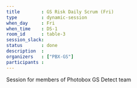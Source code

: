 ```yaml
---
title        : GS Risk Daily Scrum (Fri)
type         : dynamic-session
when_day     : Fri
when_time    : DS-1
room_id      : table-3
session_slack: 
status       : done
description  :
organizers   : ["PBX-GS"]
participants :
---
```



Session for members of Photobox GS Detect team

